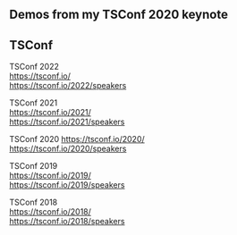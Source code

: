 
## Demos from my TSConf 2020 keynote


## TSConf

TSConf 2022  
https://tsconf.io/  
https://tsconf.io/2022/speakers  

TSConf 2021  
https://tsconf.io/2021/  
https://tsconf.io/2021/speakers  

TSConf 2020 
https://tsconf.io/2020/  
https://tsconf.io/2020/speakers  

TSConf 2019  
https://tsconf.io/2019/  
https://tsconf.io/2019/speakers  

TSConf 2018  
https://tsconf.io/2018/  
https://tsconf.io/2018/speakers  
